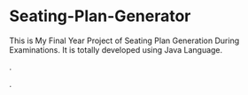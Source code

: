 # Seating-Plan-Generator

This is My Final Year Project of Seating Plan Generation During Examinations. It is totally developed using Java Language.












.



























































































































































































































































.






































